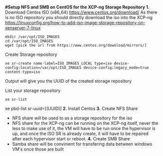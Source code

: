 **#Setup NFS and SMB on CentOS for the XCP-ng Storage Repository**
**1.** Download Centos ISO (x86_64)
https://www.centos.org/download/
As there is no ISO repository you should directly download the iso into the XCP-ng 
https://linuxconfig.org/how-to-add-iso-image-storage-repository-on-xenserver-7-linux
```
mkdir /var/opt/ISO_IMAGES
cd /var/opt/ISO_IMAGES
wget [pick the url from https://www.centos.org/download/mirrors/]
```
Create Storage repository
```
xe sr-create name-label=ISO_IMAGES_LOCAL type=iso device-config:location=/var/opt/ISO_IMAGES device-config:legacy_mode=true content-type=iso
```
Output will give you the UUID of the created storage repository

List your storage repository

```
xe sr-list
```
xe pbd-list sr-uuid=[(UUID)]
**2.** Install Centos
**3.** Create NFS Share
+ NFS share will be used to as a storage repository for the iso
+ NFS share for the XCP-ng can be running on the XCP-ng itself, never the less to make use of it, the VM will have to be run once the hypervisor is up, and once the ISO SR is already create, it will have to be repaired after each hypervisor start or reboot.
**4.** Create SMB Share
+ Samba share will be convinient for transfering data between windows VM's once those are built
